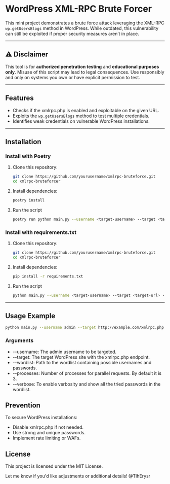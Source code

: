 # WordPress XML-RPC Brute Forcer
This mini project demonstrates a brute force attack leveraging the XML-RPC `wp.getUsersBlogs` method in WordPress. While outdated, this vulnerability can still be exploited if proper security measures aren’t in place.

---

## ⚠️ Disclaimer 
This tool is for **authorized penetration testing** and **educational purposes only**. Misuse of this script may lead to legal consequences. Use responsibly and only on systems you own or have explicit permission to test.  

---

## Features  

- Checks if the xmlrpc.php is enabled and exploitable on the given URL.
- Exploits the `wp.getUsersBlogs` method to test multiple credentials.
- Identifies weak credentials on vulnerable WordPress installations.

---

## Installation 
### Install with Poetry

1. Clone this repository:
   ```bash
   git clone https://github.com/yourusername/xmlrpc-bruteforce.git  
   cd xmlrpc-bruteforcer
   ```
2. Install dependencies:
   ```bash
   poetry install
   ```
3. Run the script
   ```bash
   poetry run python main.py --username <target-username> --target <target-url> --wordlist <wordlist-path> --processes 3 --verbose
   ```

### Install with requirements.txt

1. Clone this repository:
   ```bash
   git clone https://github.com/yourusername/xmlrpc-bruteforce.git  
   cd xmlrpc-bruteforcer
   ```
2. Install dependencies:
   ```bash
   pip install -r requirements.txt
   ```
3. Run the script
   ```bash
   python main.py --username <target-username> --target <target-url> --wordlist <wordlist-path> --processes 3 --verbose
   ```

---  

## Usage Example
```bash
python main.py --username admin --target http://example.com/xmlrpc.php --wordlist ./data/passwords.txt --processes 3 --verbose
```
### Arguments  
- --username: The admin username to be targeted.
- --target: The target WordPress site with the xmlrpc.php endpoint.
- --wordlist: Path to the wordlist containing possible usernames and passwords.
- --processes: Number of processes for parallel requests. By default it is 3.
- --verbose: To enable verbosity and show all the tried passwords in the wordlist.

## Prevention

To secure WordPress installations:

- Disable xmlrpc.php if not needed.
- Use strong and unique passwords.
- Implement rate limiting or WAFs.

## License
This project is licensed under the MIT License. 

Let me know if you'd like adjustments or additional details!
@TlhErysr